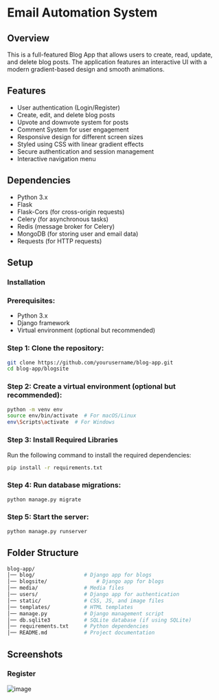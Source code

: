 # Email Automation System

## Overview
This is a full-featured Blog App that allows users to create, read, update, and delete blog posts. The application features an interactive UI with a modern gradient-based design and smooth animations.

## Features
- User authentication (Login/Register)
- Create, edit, and delete blog posts
- Upvote and downvote system for posts
- Comment System for user engagement
- Responsive design for different screen sizes
- Styled using CSS with linear gradient effects
- Secure authentication and session management
- Interactive navigation menu

## Dependencies
- Python 3.x
- Flask
- Flask-Cors (for cross-origin requests)
- Celery (for asynchronous tasks)
- Redis (message broker for Celery)
- MongoDB (for storing user and email data)
- Requests (for HTTP requests)

## Setup
### Installation

### Prerequisites:
- Python 3.x
- Django framework
- Virtual environment (optional but recommended)

### Step 1: Clone the repository:
```bash
git clone https://github.com/yourusername/blog-app.git
cd blog-app/blogsite
```
### Step 2: Create a virtual environment (optional but recommended):
```bash
python -m venv env
source env/bin/activate  # For macOS/Linux
env\Scripts\activate  # For Windows
```
### Step 3: Install Required Libraries
Run the following command to install the required dependencies:
```bash
pip install -r requirements.txt
```
### Step 4: Run database migrations:
```bash
python manage.py migrate
```

### Step 5: Start the server:
```bash
python manage.py runserver
```

## Folder Structure
```bash
blog-app/
│── blog/                # Django app for blogs
│── blogsite/                # Django app for blogs
│── media/               # Media files
│── users/               # Django app for authentication
│── static/              # CSS, JS, and image files
│── templates/           # HTML templates
│── manage.py            # Django management script
│── db.sqlite3           # SQLite database (if using SQLite)
│── requirements.txt     # Python dependencies
│── README.md            # Project documentation
```
## Screenshots

### Register
![image](https://github.com/user-attachments/assets/52d3d512-0509-49e1-9ca8-9d80b0b46d0b)



